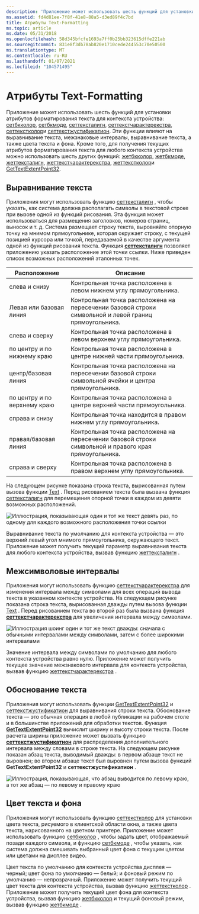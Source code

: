 ```yaml
---
description: 'Приложение может использовать шесть функций для установки атрибутов форматирования текста для контекста устройства: Сетбкколор, Сетбкмоде, Сеттексталигн, Сеттекстчарактерекстра, Сеттекстколор и Сеттекстжустификатион.'
ms.assetid: fd4d81ee-7f8f-41e8-88a5-d3ed89f4c7bd
title: Атрибуты Text-Formatting
ms.topic: article
ms.date: 05/31/2018
ms.openlocfilehash: 58d345bfcfe1693a7ff0b25bb323615dffe221ab
ms.sourcegitcommit: 831e8f3db78ab820e1710cede244553c70e50500
ms.translationtype: MT
ms.contentlocale: ru-RU
ms.lasthandoff: 01/07/2021
ms.locfileid: "104571495"
---
```

# <a name="text-formatting-attributes"></a>Атрибуты Text-Formatting

Приложение может использовать шесть функций для установки атрибутов форматирования текста для контекста устройства: [сетбкколор](/windows/desktop/api/Wingdi/nf-wingdi-setbkcolor), [сетбкмоде](/windows/desktop/api/Wingdi/nf-wingdi-setbkmode), [сеттексталигн](/windows/desktop/api/Wingdi/nf-wingdi-settextalign), [сеттекстчарактерекстра](/windows/desktop/api/Wingdi/nf-wingdi-settextcharacterextra), [сеттекстколор](/windows/desktop/api/Wingdi/nf-wingdi-settextcolor)и [сеттекстжустификатион](/windows/desktop/api/Wingdi/nf-wingdi-settextjustification). Эти функции влияют на выравнивание текста, межзнаковые интервалы, выравнивание текста, а также цвета текста и фона. Кроме того, для получения текущих атрибутов форматирования текста для любого контекста устройства можно использовать шесть других функций: [жетбкколор](/windows/desktop/api/Wingdi/nf-wingdi-getbkcolor), [жетбкмоде](/windows/desktop/api/Wingdi/nf-wingdi-getbkmode), [жеттексталигн](/windows/desktop/api/Wingdi/nf-wingdi-gettextalign), [жеттекстчарактерекстра](/windows/desktop/api/Wingdi/nf-wingdi-gettextcharacterextra), [жеттекстколор](/windows/desktop/api/Wingdi/nf-wingdi-gettextcolor)и [GetTextExtentPoint32](/windows/desktop/api/Wingdi/nf-wingdi-gettextextentpoint32a).

## <a name="text-alignment"></a>Выравнивание текста

Приложения могут использовать функцию [сеттексталигн](/windows/desktop/api/Wingdi/nf-wingdi-settextalign) , чтобы указать, как система должна располагать символы в текстовой строке при вызове одной из функций рисования. Эта функция может использоваться для размещения заголовков, номеров страниц, выносок и т. д. Система размещает строку текста, выровняйте опорную точку на мнимом прямоугольнике, которая окружает строку, с текущей позицией курсора или точкой, передаваемой в качестве аргумента одной из функций рисования текста. Функция [**сеттексталигн**](/windows/win32/api/wingdi/nf-wingdi-settextalign) позволяет приложению указать расположение этой точки ссылки. Ниже приведен список возможных расположений эталонных точек.



| Расположение         | Описание                                                                                                             |
|------------------|-------------------------------------------------------------------------------------------------------------------------|
| слева и снизу      | Контрольная точка расположена в левом нижнем углу прямоугольника.                                               |
| Левая или базовая линия   | Контрольная точка расположена на пересечении базовой строки символьной и левой границ прямоугольника.  |
| слева и сверху         | Контрольная точка расположена в левом верхнем углу прямоугольника.                                                 |
| по центру и по нижнему краю    | Контрольная точка расположена в центре нижней части прямоугольника.                                            |
| центр/базовая линия | Контрольная точка расположена на пересечении базовой строки символьной ячейки и центра прямоугольника.     |
| по центру и по верхнему краю       | Контрольная точка расположена в центре верхней части прямоугольника.                                               |
| справа и снизу     | Контрольная точка находится в правом нижнем углу прямоугольника.                                              |
| правая/базовая линия  | Контрольная точка расположена на пересечении базовой строки символьной и правого края прямоугольника. |
| справа и сверху        | Контрольная точка расположена в правом верхнем углу прямоугольника.                                                |



 

На следующем рисунке показана строка текста, вырисованная путем вызова функции [Text](/windows/desktop/api/Wingdi/nf-wingdi-textouta) . Перед рисованием текста была вызвана функция [сеттексталигн](/windows/desktop/api/Wingdi/nf-wingdi-settextalign) для перемещения опорной точки в каждом из девяти возможных расположений.

![Иллюстрация, показывающая один и тот же текст девять раз, по одному для каждого возможного расположения точки ссылки](images/csftx-04.png)

Выравнивание текста по умолчанию для контекста устройства — это верхний левый угол мнимого прямоугольника, окружающего текст. Приложение может получить текущий параметр выравнивания текста для любого контекста устройства, вызвав функцию [жеттексталигн](/windows/desktop/api/Wingdi/nf-wingdi-gettextalign) .

## <a name="intercharacter-spacing"></a>Межсимволовые интервалы

Приложения могут использовать функцию [сеттекстчарактерекстра](/windows/desktop/api/Wingdi/nf-wingdi-settextcharacterextra) для изменения интервала между символами для всех операций вывода текста в указанном контексте устройства. На следующем рисунке показана строка текста, вырисованная дважды путем вызова функции [Text](/windows/desktop/api/Wingdi/nf-wingdi-textouta) . Перед рисованием текста во второй раз была вызвана функция [**сеттекстчарактерекстра**](/windows/win32/api/wingdi/nf-wingdi-settextcharacterextra) для увеличения интервала между символами.

![Иллюстрация шоинг один и тот же текст дважды: сначала с обычными интервалами между символами, затем с более широкими интервалами](images/csftx-06.png)

Значение интервала между символами по умолчанию для любого контекста устройства равно нулю. Приложение может получить текущее значение межзнакового интервала для контекста устройства, вызвав функцию [жеттекстчарактерекстра](/windows/desktop/api/Wingdi/nf-wingdi-gettextcharacterextra) .

## <a name="text-justification"></a>Обоснование текста

Приложения могут использовать функции [GetTextExtentPoint32](/windows/desktop/api/Wingdi/nf-wingdi-gettextextentpoint32a) и [сеттекстжустификатион](/windows/desktop/api/Wingdi/nf-wingdi-settextjustification) для выравнивания строки текста. Обоснование текста — это обычная операция в любой публикации на рабочем столе и в большинстве приложений для обработки текстов. Функция [**GetTextExtentPoint32**](/windows/win32/api/wingdi/nf-wingdi-gettextextentpoint32a) вычислит ширину и высоту строки текста. После расчета ширины приложение может вызвать функцию [**сеттекстжустификатион**](/windows/win32/api/wingdi/nf-wingdi-settextjustification) для распределения дополнительного интервала между словами в строке текста. На следующем рисунке показан абзац текста, выводимый дважды: в первом абзаце текст не выровнен; во втором абзаце текст был выровнен путем вызова функций **GetTextExtentPoint32** и **сеттекстжустификатион** .

![Иллюстрация, показывающая, что абзац выводится по левому краю, а тот же абзац — по левому и правому краю](images/csftx-05.png)

## <a name="text-and-background-color"></a>Цвет текста и фона

Приложения могут использовать функцию [сеттекстколор](/windows/desktop/api/Wingdi/nf-wingdi-settextcolor) для установки цвета текста, рисуемого в клиентской области окна, а также цвета текста, нарисованного на цветном принтере. Приложение может использовать функцию [сетбкколор](/windows/desktop/api/Wingdi/nf-wingdi-setbkcolor) , чтобы задать цвет, отображаемый позади каждого символа, и функцию [сетбкмоде](/windows/desktop/api/Wingdi/nf-wingdi-setbkmode) , чтобы указать, как система должна смешивать выбранный цвет фона с текущим цветом или цветами на дисплее видео.

Цвет текста по умолчанию для контекста устройства дисплея — черный; цвет фона по умолчанию — белый; и фоновый режим по умолчанию — непрозрачный. Приложение может получить текущий цвет текста для контекста устройства, вызвав функцию [жеттекстколор](/windows/desktop/api/Wingdi/nf-wingdi-gettextcolor) . Приложение может получить текущий цвет фона для контекста устройства, вызвав функцию [жетбкколор](/windows/desktop/api/Wingdi/nf-wingdi-getbkcolor) и текущий фоновый режим, вызвав функцию [жетбкмоде](/windows/desktop/api/Wingdi/nf-wingdi-getbkmode) .

 

 
